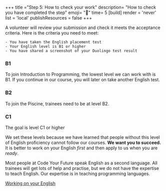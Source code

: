 +++
title ="Step 5: How to check your work"
description= "How to check you have completed the step"
emoji= "🤖"
time= 5
[build]
  render = 'never'
  list = 'local'
  publishResources = false 
+++

A volunteer will review your submission and check it meets the acceptance criteria.
Here is the criteria you need to meet:

```objectives
- You have taken the English placement test
- Your English level is B1 or higher
- You have shared a screenshot of your Duolingo test result
```

### B1

To join Introduction to Programming, the lowest level we can work with is B1. If you continue in our course, you will later on take another English test.

### B2

To join the Piscine, trainees need to be at level B2.

### C1

The goal is level C1 or higher

We set these levels because we have learned that people without this level of English proficiency cannot follow our courses. **We want you to succeed.** It is better to work on your English _first_ and then apply to us when you are _ready_.

Most people at Code Your Future speak English as a second language. All trainees will get lots of help and practise, but we do not have the expertise to teach English. Our expertise is in teaching programming languages.

[Working on your English](https://docs.google.com/document/d/1XKpjtFTtvYf_j6hlLwEoiQ_ujSFv12P_WL0Th2wml1Y/edit#heading=h.gx8ev6ub7thp)
